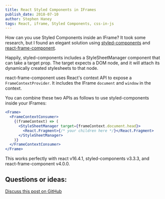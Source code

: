 ```yaml
---
title: React Styled Components in IFrames
publish_date: 2018-07-10
author: Stephen Haney
tags: React, iframe, Styled Components, css-in-js
---
```


How can you use Styled Components inside an IFrame? It took some research, but I found an elegant solution using <a href="https://github.com/styled-components/styled-components">styled-components</a> and <a href="https://github.com/ryanseddon/react-frame-component">react-frame-component</a>.

Happily, styled-components includes a StyleSheetManager component that can take a target prop. The target expects a DOM node, and it will attach its dynamically created stylesheets to that node.

react-frame-component uses React's context API to expose a `FrameContextProvider`. It includes the IFrame `document` and `window` in the context.

You can combine these two APIs as follows to use styled-components inside your IFrames:

```jsx
<Frame>
  <FrameContextConsumer>
    {(frameContext) => (
      <StyleSheetManager target={frameContext.document.head}>
        <React.Fragment>{/* your children here */}</React.Fragment>
      </StyleSheetManager>
    )}
  </FrameContextConsumer>
</Frame>
```

This works perfectly with react v16.4.1, styled-components v3.3.3, and react-frame-component v4.0.0.

## Questions or ideas:

<a href="https://github.com/StephenHaney/stephenhaney/issues/1">Discuss this post on GitHub</a>
